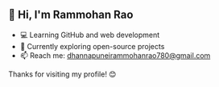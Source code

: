 ## 👋 Hi, I'm Rammohan Rao

- 💻 Learning GitHub and web development
- 🌱 Currently exploring open-source projects
- 📫 Reach me: dhannapuneirammohanrao780@gmail.com

Thanks for visiting my profile! 😊
